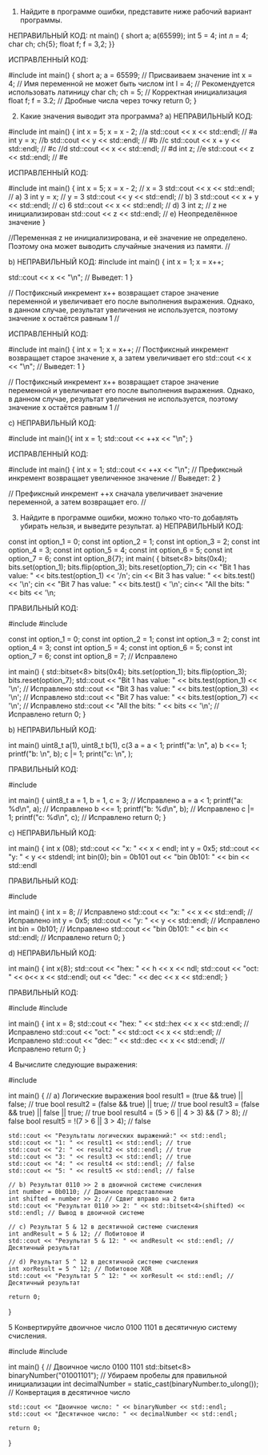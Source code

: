 1. Найдите в программе ошибки, представите ниже рабочий вариант программы. 

НЕПРАВИЛЬНЫЙ КОД:
nt main() {
short a;
a(65599);
int 5 = 4;
int л = 4;
char ch;
ch{5};
float f;
f = 3,2;
}}

ИСПРАВЛЕННЫЙ КОД:

#include <iostream>
int main() {
    short a;
    a = 65599; // Присваиваем значение
    int x = 4; // Имя переменной не может быть числом
    int l = 4; // Рекомендуется использовать латиницу
    char ch;
    ch = 5; // Корректная инициализация
    float f;
    f = 3.2; // Дробные числа через точку
    return 0;
}

2. Какие значения выводит эта программа?
а) НЕПРАВИЛЬНЫЙ КОД:

#include <iostream>
int main() {
int x = 5;
x = x - 2;
//a
std::cout << x << std::endl; // #a
int y = x;
//b
std::cout << y << std::endl; // #b
//c
std::cout << x + y << std::endl; // #c
//d
std::cout << x << std::endl; // #d
int z;
//e
std::cout << z << std::endl; // #e

ИСПРАВЛЕННЫЙ КОД:

#include <iostream>
int main() {
    int x = 5;
    x = x - 2; // x = 3
    std::cout << x << std::endl; // a) 3
    int y = x; // y = 3
    std::cout << y << std::endl; // b) 3
    std::cout << x + y << std::endl; // c) 6
    std::cout << x << std::endl; // d) 3
    int z; // z не инициализирован
    std::cout << z << std::endl; // e) Неопределённое значение
}

//Переменная z не инициализирована, и её значение не определено. Поэтому она может выводить случайные значения из памяти. // 

b) НЕПРАВИЛЬНЫЙ КОД:
#include <iostream>
int main() {
int x = 1;
x = x++;

std::cout << x << "\n"; // Выведет: 1
}

// Постфиксный инкремент x++ возвращает старое значение переменной и увеличивает его после выполнения выражения. Однако, в данном случае, результат увеличения не используется, поэтому значение x остаётся равным 1 //

ИСПРАВЛЕННЫЙ КОД:

#include <iostream>
int main() {
    int x = 1;
    x = x++; // Постфиксный инкремент возвращает старое значение x, а затем увеличивает его
    std::cout << x << "\n"; // Выведет: 1
}

// Постфиксный инкремент x++ возвращает старое значение переменной и увеличивает его после выполнения выражения. Однако, в данном случае, результат увеличения не используется, поэтому значение x остаётся равным 1 //

c) НЕПРАВИЛЬНЫЙ КОД:

#include <iostream>
int main(){
int x = 1;
std::cout << ++x << "\n";
}

ИСПРАВЛЕННЫЙ КОД:

#include <iostream>
int main() {
    int x = 1;
    std::cout << ++x << "\n"; // Префиксный инкремент возвращает увеличенное значение
    // Выведет: 2
}

// Префиксный инкремент ++x сначала увеличивает значение переменной, а затем возвращает его. //

3. Найдите в программе ошибки, можно только что-то добавлять убирать нельзя, и выведите
результат.
а) НЕПРАВИЛЬНЫЙ КОД:

const int option_1 = 0;
const int option_2 = 1;
const int option_3 = 2;
const int option_4 = 3;
const int option_5 = 4;
const int option_6 = 5;
const int option_7 = 6;
const int option_8{7};
int main( {
bitset<8> bits(0x4);
bits.set(option_1);
bits.flip(option_3);
bits.reset(option_7);
cin << "Bit 1 has value: " << bits.test(option_1) << '/n';
cin << Bit 3 has value: " << bits.test() << '\n';
cin << "Bit 7 has value: " << bits.test() < '\n';
cin<< "All the bits: " << bits << '\n;

ПРАВИЛЬНЫЙ КОД:

#include <bitset>
#include <iostream>

const int option_1 = 0;
const int option_2 = 1;
const int option_3 = 2;
const int option_4 = 3;
const int option_5 = 4;
const int option_6 = 5;
const int option_7 = 6;
const int option_8 = 7; // Исправлено

int main() {
    std::bitset<8> bits(0x4);
    bits.set(option_1);
    bits.flip(option_3);
    bits.reset(option_7);
    std::cout << "Bit 1 has value: " << bits.test(option_1) << '\n'; // Исправлено
    std::cout << "Bit 3 has value: " << bits.test(option_3) << '\n'; // Исправлено
    std::cout << "Bit 7 has value: " << bits.test(option_7) << '\n'; // Исправлено
    std::cout << "All the bits: " << bits << '\n'; // Исправлено
    return 0;
}

b) НЕПРАВИЛЬНЫЙ КОД:

int main()
uint8_t a(1), uint8_t b(1), c(3
a = a < 1;
printf("a: \n", a)
b <<= 1;
printf("b: \n", b);
c |= 1;
print("c: \n", );

ПРАВИЛЬНЫЙ КОД:

#include <iostream>

int main() {
    uint8_t a = 1, b = 1, c = 3; // Исправлено
    a = a < 1;
    printf("a: %d\n", a); // Исправлено
    b <<= 1;
    printf("b: %d\n", b); // Исправлено
    c |= 1;
    printf("c: %d\n", c); // Исправлено
    return 0;
}

с) НЕПРАВИЛЬНЫЙ КОД:

int main() {
int x (08);
std::cout << "x: " << x < endl;
int y = 0x5;
std::cout << "y: " < y << stdendl;
int bin(0);
bin = 0b101
out << "bin 0b101: " << bin << std::endl

ПРАВИЛЬНЫЙ КОД:

#include <iostream>

int main() {
    int x = 8; // Исправлено
    std::cout << "x: " << x << std::endl; // Исправлено
    int y = 0x5;
    std::cout << "y: " << y << std::endl; // Исправлено
    int bin = 0b101; // Исправлено
    std::cout << "bin 0b101: " << bin << std::endl; // Исправлено
    return 0;
}

d) НЕПРАВИЛЬНЫЙ КОД:

int main() {
int x{8};
std::cout << "hex: " << h << x << ndl;
std::cout << "oct: " << o<< x << std::endl;
out << "dec: " << dec << x << std::endl;
}

ПРАВИЛЬНЫЙ КОД:

#include <iostream>
#include <iomanip>

int main() {
    int x = 8;
    std::cout << "hex: " << std::hex << x << std::endl; // Исправлено
    std::cout << "oct: " << std::oct << x << std::endl; // Исправлено
    std::cout << "dec: " << std::dec << x << std::endl; // Исправлено
    return 0;
}

4 Вычислите следующие выражения:

#include <iostream>

int main() {
    // a) Логические выражения
    bool result1 = (true && true) || false; // true
    bool result2 = (false && true) || true; // true
    bool result3 = (false && true) || false || true; // true
    bool result4 = (5 > 6 || 4 > 3) && (7 > 8); // false
    bool result5 = !(7 > 6 || 3 > 4); // false

    std::cout << "Результаты логических выражений:" << std::endl;
    std::cout << "1: " << result1 << std::endl; // true
    std::cout << "2: " << result2 << std::endl; // true
    std::cout << "3: " << result3 << std::endl; // true
    std::cout << "4: " << result4 << std::endl; // false
    std::cout << "5: " << result5 << std::endl; // false

    // b) Результат 0110 >> 2 в двоичной системе счисления
    int number = 0b0110; // Двоичное представление
    int shifted = number >> 2; // Сдвиг вправо на 2 бита
    std::cout << "Результат 0110 >> 2: " << std::bitset<4>(shifted) << std::endl; // Вывод в двоичной системе

    // c) Результат 5 & 12 в десятичной системе счисления
    int andResult = 5 & 12; // Побитовое И
    std::cout << "Результат 5 & 12: " << andResult << std::endl; // Десятичный результат

    // d) Результат 5 ^ 12 в десятичной системе счисления
    int xorResult = 5 ^ 12; // Побитовое XOR
    std::cout << "Результат 5 ^ 12: " << xorResult << std::endl; // Десятичный результат

    return 0;
}

5 Конвертируйте двоичное число 0100 1101 в десятичную систему счисления.

#include <iostream>
#include <bitset>

int main() {
    // Двоичное число 0100 1101
    std::bitset<8> binaryNumber("01001101"); // Убираем пробелы для правильной инициализации
    int decimalNumber = static_cast<int>(binaryNumber.to_ulong()); // Конвертация в десятичное число

    std::cout << "Двоичное число: " << binaryNumber << std::endl;
    std::cout << "Десятичное число: " << decimalNumber << std::endl;

    return 0;
}
